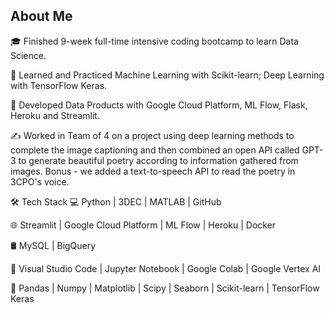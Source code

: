 ## About Me
🎓   Finished 9-week full-time intensive coding bootcamp to learn Data Science.

🌱   Learned and Practiced Machine Learning with Scikit-learn; Deep Learning with TensorFlow Keras.

💼   Developed Data Products with Google Cloud Platform, ML Flow, Flask, Heroku and Streamlit.

✍️   Worked in Team of 4 on a project using deep learning methods to complete the image captioning and then combined an open API called GPT-3 to generate beautiful poetry according to information gathered from images. Bonus - we added a text-to-speech API to read the poetry in 3CPO's voice.


🛠  Tech Stack
💻   Python | 3DEC | MATLAB | GitHub

🌐   Streamlit | Google Cloud Platform | ML Flow | Heroku | Docker

🛢   MySQL | BigQuery

🔧   Visual Studio Code | Jupyter Notebook | Google Colab | Google Vertex AI

🚀   Pandas | Numpy | Matplotlib | Scipy | Seaborn | Scikit-learn | TensorFlow Keras
